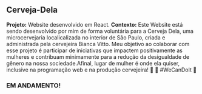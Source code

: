 ## Cerveja-Dela

__Projeto:__ Website desenvolvido em React.
__Contexto:__ Este Website está sendo desenvolvido por mim de forma voluntária para a Cerveja Dela, uma microcervejaria localicalizada no interior de São Paulo, criada e administrada pela cervejeira Bianca Vitto. Meu objetivo ao colaborar com esse projeto é participar de iniciativas que impactem positivamente as mulheres e contribuam minimamente para a redução da desigualdade de gênero na nossa sociedade.Afinal, lugar de mulher é onde ela quiser, inclusive na programação web e na produção cervejeira! :beers: :raising_hand: #WeCanDoIt :muscle:

### EM ANDAMENTO!
